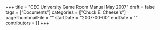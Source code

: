 +++
title = "CEC University Game Room Manual May 2007"
draft = false
tags = ["Documents"]
categories = ["Chuck E. Cheese's"]
pageThumbnailFile = ""
startDate = "2007-00-00"
endDate = ""
contributors = []
+++
